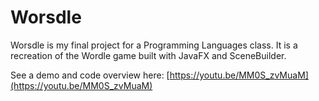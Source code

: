 # Worsdle
Worsdle is my final project for a Programming Languages class. It is a recreation of the Wordle game built with JavaFX and SceneBuilder.

See a demo and code overview here: [https://youtu.be/MM0S_zvMuaM](https://youtu.be/MM0S_zvMuaM)
